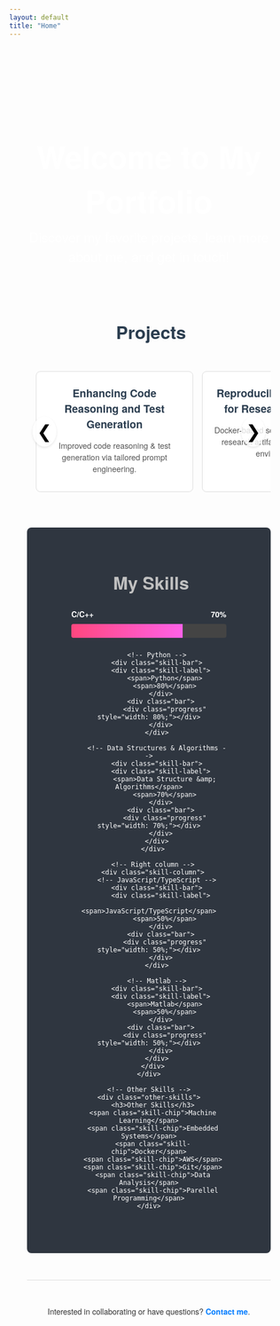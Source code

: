 ```yaml
---
layout: default
title: "Home"
---
```


<!-- Inline CSS for styling -->
<style>
  /* Container styling */
  .home-container {
    max-width: 900px;
    margin: 0 auto;
    padding: 2rem;
    font-family: 'Helvetica Neue', Helvetica, Arial, sans-serif;
    color: #333;
  }

  /* Hero section styling */
  .home-hero {
    text-align: center;
    padding: 3rem 0;
    background: url('/assets/bg.jpg') no-repeat center center/cover;
    color: #fff;
    border-radius: 8px;
  }
  .home-hero h1 {
    font-size: 3.5rem;
    margin-bottom: 0.5rem;
  }
  .home-hero p {
    font-size: 1.5rem;
    margin: 0;
  }

  /* Section title styling */
  .section-title {
    text-align: center;
    font-size: 2rem;
    margin-top: 3rem;
    margin-bottom: 1rem;
    color: #2c3e50;
  }
  .section-title i {
    margin-right: 0.5rem;
  }

  /* Carousel styling */
  .carousel-container {
    position: relative;
    max-width: 900px;
    margin: 2rem auto;
    overflow: hidden;
  }
  .carousel {
    display: flex;
    overflow-x: auto;
    scroll-behavior: smooth;
    padding: 1rem;
    gap: 1rem;
  }
  .carousel-item {
    width: 250px;  /* Fixed width for each card */
    background: #fff;
    border: 1px solid #ddd;
    border-radius: 8px;
    padding: 1rem;
    text-align: center;
    flex-shrink: 0;
    transition: transform 0.2s ease, background-color 0.2s ease;
    text-decoration: none;
    color: inherit;
  }
  .carousel-item:hover {
    transform: translateY(-5px);
    background-color: #f9f9f9;
  }
  .carousel-item i {
    font-size: 2rem;
    margin-bottom: 0.5rem;
    color: #2c3e50;
  }
  .carousel-item h3 {
    font-size: 1.2rem;
    margin: 0.5rem 0;
    color: #2c3e50;
  }
  .carousel-item p {
    font-size: 0.9rem;
    color: #555;
    word-wrap: break-word;
  }
  .carousel-btn {
    position: absolute;
    top: 50%;
    transform: translateY(-50%);
    background: rgba(255,255,255,0.8);
    border: none;
    font-size: 2rem;
    cursor: pointer;
    padding: 0.5rem;
    border-radius: 50%;
    box-shadow: 0 2px 4px rgba(0,0,0,0.1);
    z-index: 2;
  }
  .carousel-btn.left {
    left: 10px;
  }
  .carousel-btn.right {
    right: 10px;
  }

  /* Skills section styling */
  .skills-section {
    background-color: #2F3640; /* Dark background */
    padding: 2rem;
    border-radius: 8px;
    color: #fff;
    margin-top: 3rem;
    text-align: center;
  }
  .skills-section h2 {
    font-size: 2rem;
    margin-bottom: 1.5rem;
    color: #c0c0c0;
  }
  .skills-section h2 i {
    margin-right: 0.5rem;
  }
  .skills-container {
    display: flex;
    justify-content: space-around;
    align-items: flex-start;
    flex-wrap: wrap;
    margin-top: 1rem;
  }
  .skill-column {
    width: 45%;
    margin-bottom: 2rem;
    min-width: 280px; /* ensure some minimum width for smaller screens */
  }
  .skill-bar {
    margin-bottom: 1.5rem;
  }
  .skill-label {
    display: flex;
    justify-content: space-between;
    margin-bottom: 0.5rem;
    font-weight: bold;
  }
  .bar {
    background-color: #444;
    border-radius: 4px;
    overflow: hidden;
    position: relative;
    height: 25px;
  }
  .progress {
    background: linear-gradient(to right, #ff477e, #ff61e7);
    height: 100%;
    text-align: right;
    padding-right: 5px;
    line-height: 25px;
    color: #fff;
    white-space: nowrap;
  }

  /* Other skills chips */
  .other-skills {
    margin-top: 2rem;
  }
  .other-skills h3 {
    font-size: 1.5rem;
    margin-bottom: 1rem;
  }
  .skill-chip {
    display: inline-block;
    background-color: #444;
    color: #fff;
    padding: 0.5rem 1rem;
    border-radius: 999px;
    margin: 0.25rem;
    font-size: 0.9rem;
  }

  /* Contact section styling */
  .contact-section {
    text-align: center;
    margin-top: 3rem;
    padding-top: 2rem;
    border-top: 1px solid #ddd;
  }
  .contact-section a {
    color: #007BFF;
    text-decoration: none;
    font-weight: bold;
  }
  .contact-section a:hover {
    text-decoration: underline;
  }
</style>

<!-- HTML Content -->
<div class="home-container">
  <div class="home-hero">
    <h1>Welcome to My Portfolio</h1>
    <p>Discover my favorite projects, learn more about me, and get in touch!</p>
  </div>

  <!-- Projects Section Title -->
<h2 class="section-title"><i class="fas fa-toolbox"></i> Projects</h2>

  <!-- Carousel Section -->
  <div class="carousel-container">
    <button class="carousel-btn left" id="prevBtn">&#10094;</button>
    <div class="carousel" id="projectsCarousel">
      <a href="/projects/deepseekcoder.html" class="carousel-item">
        <i class="fas fa-code"></i>
        <h3>Enhancing Code Reasoning and Test Generation</h3>
        <p>Improved code reasoning &amp; test generation via tailored prompt engineering.</p>
      </a>
      <a href="/projects/reproducibility.html" class="carousel-item">
        <i class="fas fa-vial"></i>
        <h3>Reproducibility Research for Research Software</h3>
        <p>Docker-based solutions for replicating research artifacts &amp; standardizing environments.</p>
      </a>
      <a href="/projects/steamgenie.html" class="carousel-item">
        <i class="fas fa-gamepad"></i>
        <h3>SteamGenie</h3>
        <p>A React/Express app providing personalized Steam game recommendations.</p>
      </a>
      <a href="/projects/robotic-task-execution.html" class="carousel-item">
        <i class="fas fa-robot"></i>
        <h3>Autonomous Multi-Step Robotic Task Execution</h3>
        <p>A control system for a CRS robot arm, enabling precise navigation &amp; obstacle avoidance.</p>
      </a>
      <a href="/projects/habit-forming-keystation.html" class="carousel-item">
        <i class="fas fa-keyboard"></i>
        <h3>Habit-Forming KeyStation</h3>
        <p>A device leveraging sensor fusion &amp; RF tracking to help users consistently find their keys.</p>
      </a>
      <a href="/projects/fpga-flappy-bird.html" class="carousel-item">
        <i class="fas fa-bolt"></i>
        <h3>Dynamic "Flappy Bird" on FPGA</h3>
        <p>Hardware-level logic for real-time rendering &amp; interaction, implementing Flappy Bird on an FPGA.</p>
      </a>
      <a href="/projects/ros-robotics-programming.html" class="carousel-item">
        <i class="fas fa-cogs"></i>
        <h3>ROS Robotics Programming</h3>
        <p>Robotic manipulation &amp; navigation in a 6-DOF environment using ROS.</p>
      </a>
      <a href="/projects/reaction-wheel-pendulum.html" class="carousel-item">
        <i class="fas fa-balance-scale"></i>
        <h3>Reaction Wheel Pendulum</h3>
        <p>Stabilize a pendulum at its inverted position using reaction wheel dynamics &amp; feedback loops.</p>
      </a>
      <a href="/projects/video-game-sales-analysis.html" class="carousel-item">
        <i class="fas fa-chart-line"></i>
        <h3>Regional Video Games Sales Analysis</h3>
        <p>Statistical modeling to uncover trends in global video game sales across regions.</p>
      </a>
      <a href="/projects/cryptography-toolkit.html" class="carousel-item">
        <i class="fas fa-lock"></i>
        <h3>CryptoToolkit</h3>
        <p>Comprehensive implementation of cryptographic primitives including encryption, digital signatures, and blockchain fundamentals.</p>
      </a>
    </div>
    <button class="carousel-btn right" id="nextBtn">&#10095;</button>
  </div>

  <!-- Skills Section -->
  <section class="skills-section">
    <h2><i class="fas fa-wrench"></i> My Skills</h2>
    <div class="skills-container">
      <!-- Left column -->
      <div class="skill-column">
        <!-- C/C++ -->
        <div class="skill-bar">
          <div class="skill-label">
            <span>C/C++</span>
            <span>70%</span>
          </div>
          <div class="bar">
            <div class="progress" style="width: 70%;"></div>
          </div>
        </div>

        <!-- Python -->
        <div class="skill-bar">
          <div class="skill-label">
            <span>Python</span>
            <span>80%</span>
          </div>
          <div class="bar">
            <div class="progress" style="width: 80%;"></div>
          </div>
        </div>

        <!-- Data Structures & Algorithms -->
        <div class="skill-bar">
          <div class="skill-label">
            <span>Data Structure &amp; Algorithms</span>
            <span>70%</span>
          </div>
          <div class="bar">
            <div class="progress" style="width: 70%;"></div>
          </div>
        </div>
      </div>

      <!-- Right column -->
      <div class="skill-column">
        <!-- JavaScript/TypeScript -->
        <div class="skill-bar">
          <div class="skill-label">
            <span>JavaScript/TypeScript</span>
            <span>50%</span>
          </div>
          <div class="bar">
            <div class="progress" style="width: 50%;"></div>
          </div>
        </div>

        <!-- Matlab -->
        <div class="skill-bar">
          <div class="skill-label">
            <span>Matlab</span>
            <span>50%</span>
          </div>
          <div class="bar">
            <div class="progress" style="width: 50%;"></div>
          </div>
        </div>
      </div>
    </div>

    <!-- Other Skills -->
    <div class="other-skills">
      <h3>Other Skills</h3>
      <span class="skill-chip">Machine Learning</span>
      <span class="skill-chip">Embedded Systems</span>
      <span class="skill-chip">Docker</span>
      <span class="skill-chip">AWS</span>
      <span class="skill-chip">Git</span>
      <span class="skill-chip">Data Analysis</span>
      <span class="skill-chip">Parellel Programming</span>
    </div>
  </section>

  <!-- Contact Section -->
  <div class="contact-section">
    <p>Interested in collaborating or have questions? <a href="/about/">Contact me</a>.</p>
  </div>
</div>

<!-- Include Font Awesome CDN for icons -->
<script src="https://cdnjs.cloudflare.com/ajax/libs/font-awesome/6.0.0-beta3/js/all.min.js"></script>

<!-- JavaScript for carousel functionality -->
<script>
  const carousel = document.getElementById('projectsCarousel');
  const prevBtn = document.getElementById('prevBtn');
  const nextBtn = document.getElementById('nextBtn');
  
  // Adjust the scroll amount as needed (equal to one card width plus gap)
  const scrollAmount = 260;
  
  prevBtn.addEventListener('click', () => {
    // If at the very left, wrap around to the rightmost position
    if (carousel.scrollLeft === 0) {
      carousel.scrollTo({
        left: carousel.scrollWidth - carousel.clientWidth,
        behavior: 'smooth'
      });
    } else {
      carousel.scrollBy({
        left: -scrollAmount,
        behavior: 'smooth'
      });
    }
  });
  
  nextBtn.addEventListener('click', () => {
    // If at the very right, wrap around to the leftmost position
    if (carousel.scrollLeft + carousel.clientWidth >= carousel.scrollWidth) {
      carousel.scrollTo({
        left: 0,
        behavior: 'smooth'
      });
    } else {
      carousel.scrollBy({
        left: scrollAmount,
        behavior: 'smooth'
      });
    }
  });
</script>
